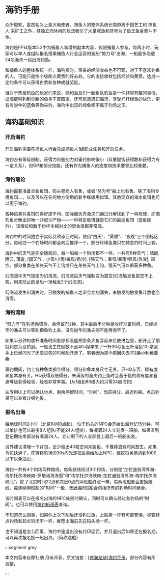 # 海钓手册
<FloatTOC />

众所周知，虽然名义上是大地使者，捕鱼人的整体系统长期游离于园艺工和 捕鱼人 采矿工之外，其独立而休闲的玩法吸引了大量咸鱼和肝帝为了鱼王鱼皇奋斗不休。

海钓是FF14版本5.2中为捕鱼人新增的副本内容，仅限捕鱼人参与。每两小时，玩家可以单人或组队报名搭乘捕鱼人行会运营的渔船“努力号”出海，一船最多能载24名渔夫一起出海钓鱼。

和捕鱼人的整体系统一样，海钓费时，带来的经济收益也不可观，对于不喜欢钓鱼的人，可能只是练个级刷点黄票的好去处。它的直接收益包括经验和黄票，达成一定的条件可以获得白票和各种成就奖励。

但对于热爱钓鱼的玩家们来说，能和渔友们一起组队钓鱼是一件非常有趣的事情。出海能够钓到全新的鱼类丰富图鉴，还可能遭遇幻海流，享受杆杆绿鱼的快乐，更有传说中的蓝鱼等你来钓。海钓中出现的绿鱼都不属于钓场之王。

## 海钓基础知识

### 开启海钓

开启海钓需要在捕鱼人行会完成捕鱼人1级职业任务<quest name="弱小的鱼与挑战者" />和开启任务<quest name="引人注目的出海垂钓" type="plus" />。

海钓没有等级限制。获得力和鉴别力对垂钓影响很小（双重提钩获得数和获得力有一定关系），但GP和部分技能，还有作为捕鱼人的态度和技术要领比较重要。

### 海钓理论

海钓需要准备全新鱼饵，码头旁商人有售，或者“努力号”船上也有售。除了海钓专用鱼饵<item name="石沙蚕" />、<item name="磷虾" />、<item name="刺螠" />，以及可以在任何地方使用的新手练级用拟饵<item name="万能拟饵" />。其他现存的海水鱼饵也可以用于海钓。

各种鱼类对各饵的喜好度不同，国际服优秀渔夫们通过分解找到了一种规律，即海钓鱼分解出的唯一非细沙产物——一种特定鱼饵就是它们的最适鱼饵（蓝鱼除外），该理论和数千份样本相对比的契合度都非常高。

海钓中的时间独立于实际艾欧泽亚时间，使用“白天”、“黄昏”、“夜晚”三个图标区分，每经过一个钓场时间都会向后推移一个。部分珍稀鱼类只在特定的时间上钩。

海钓中的天气是完全随机的，每一船每一个钓场都不一样。一共有6种天气：晴朗, 阴云, 薄雾, [弱天气：小雪/小雨/微风/扬沙], [强天气：暴雪/暴雨/强风/热浪], 碧空。部分鱼类在某些天气不上钩或只在某些天气上钩，强天气可以屏蔽多种鱼。

幻海流中天气锁定为幻海流，幻海流后天气强制变为碧空(幻海触发鱼碧空不上钩，用来防止欧皇船一场触发2个幻海流)。

幻海流发生和消失时，已触发的捕鱼人之识会立刻消失，未触发的触发鱼计数也会清零。

### 海钓流程

“努力号”在钓场抛锚后，会停留7分钟，其中最后半分钟是收杆准备时间，已经抛竿的渔夫可以等到把鱼钓上来，没有抛竿的渔夫则不能再抛竿了。

如果半分钟的收杆准备时间里你都没能把那条大鱼弄起来给放进包里，船开走了那就判定为没钓到。一般发生在倒数不到40s抛竿来了一杆30秒鱼王杆溜鱼10s拿到手上已经闪光了还没进包的时候船开走了。~~笔者因为这个原因失去了2条小利维亚桑~~

垂钓期间，钓上各种鱼类都会得分。得分和鱼本身尺寸无关，只HQ与否、稀有度和鱼本身有关。HQ获得双倍得分。未满级的渔夫钓上鱼时会基于鱼的稀有度和自身等级获得经验，经验非常丰富。(从1级到80级大约只需24趟海钓)

从专用UI上可以确认地点、剩余停留时间，“时间”、当前得分、最近钓果。点击钓果可以查看详细钓果。

### 报名出海

每地球时间2小时（北京时间0点起），位于<pos name="利姆萨·罗敏萨下层甲板" :x="3.0" :y="12.7" />码头的NPC会开始出海登记15分钟，可以单排也可以最多8人组队(不能24人组排)，每凑满24人立刻发一班船。如果直到登记期结束都没有凑满24人，会让剩下的人全部登上最后一班船出发。

另外建议清理一下背包，至少留出40格空间来装鱼，不推荐浪费时间放生。如果背包快满了，在转移钓场的30s内光速把鱼卖给船上NPC，建议将黄票清到1000以下以免溢出。

海钓一共有4个钓场两种路线，每条路线经过3个钓场，分别是“加拉迪翁湾外海-梅尔托尔海峡南-罗塔诺海海面”和“梅尔托尔海峡南-加拉迪翁湾外海-梅尔托尔海峡北”。除了北京时间22点和次日0点的两班船终点一样，每两班船都会更换航线。每连续两班船的"时间"一致，因此每6班船会包括所有的钓场时间组合。

该时间表可以在报名出海的NPC处随时确认，同时可以确认经过各钓场的“时间”。也可以使用[海钓航班表](http://fish.senriakane.com/ocean.html)查询。

不知道怎么回事，如果你上次下船后还没钓过鱼，上船第一杆有可能警惕，尽管终点钓场和起点钓场不一样，推荐出海前先在码头抛一杆。

也不知道是怎么回事，海钓中途退出没有封印惩罚，并且退出后如果还在报名期，可以再次报名换一船出海。（简称跳船）
<UnderConstruction />

<!--
## 通常海域

每个普通海域内有3种1星鱼，3种2星鱼，2种3星鱼，2种4星鱼，共10种，其中最后一条4星鱼需要捕鱼人之识状态才能钓起。图鉴全开会获得成就。

钓鱼最重要的技巧是见杆知鱼，即从鱼咬钩的时间和杆种（几个感叹号）立刻判断出咬钩的鱼可能是什么，要不要放竿或者双提，这需要大量的数据和经验基础。下文表格为笔者个人统计，具体可于文末查看原文。

**碧空和晴朗不是一个东西，不要搞混**

### 加拉迪翁湾外海

醉鱼
捕鱼人之识触发条件：钓起3*加拉迪翁鳀鱼
钓门票建议磷虾，因为这货经常不咬钩，轻杆[!]分不开，中间乱入幻海流什么的，如果你冲着它去，可以专一垂钓+双重提钩。
(看到了一个像是鲁加族的男性！像是鲁加族的男性不见了……)
时长1分钟，用磷虾
### 梅尔托尔海峡南

强烈警告，鱼王杆[!!!]大部分是莫莫拉·莫拉，如果你觉得是触发鱼记得精准提钩。
小利维亚桑
捕鱼人之识触发条件：钓起1*步兵剑
钓门票建议磷虾，短中杆[!!]很好认。微风和强风天气不会出现，另有世界第一干扰鱼莫莫拉·莫拉爱你
(像是利维亚桑的身影从船下掠过！像是利维亚桑的身影不见了……)
时长1分钟，用刺螠
### 梅尔托尔海峡北

这个海域里的鱼王杆[!!!]全部是精准提钩。
海流星
捕鱼人之识触发条件：钓起1*古老恐鱼
钓门票建议石沙蚕，中时长轻杆[!]
(像是流星一般的赤红色光芒从船下掠过！像是流星一般的赤红色光芒不见了……)
时长1分钟，用石沙蚕，精准提钩
### 罗塔诺海海面

海铠靴
捕鱼人之识触发条件：钓起2*深红钓鮟鱇
门票用刺螠钓，中等时长的中杆[!!]，实在不行可以开个专一
(海里有像是甲胄反射的暗淡光辉！像是甲胄反射的暗淡光辉不见了……)
时长1分钟，用磷虾

## 幻海流

突然海面一声巨响，一道虹光直冲天际，天空仿佛极光闪耀，水中闪烁着七彩的光辉——

这就是传说中的幻海流！

当渔夫们在通常海域里钓起幻光巨齿鲨、幻光盘丽鱼、幻光海马、幻光鲈时，有一定概率会触发幻海流。

幻海流视为一个与普通海域不同的钓场，其中有5种低分4星鱼、4种对时间和鱼饵有高度选择性的高分4星鱼和1种传说中的蓝底5星鱼。5星鱼只有在捕鱼人之识状态中使用特别的鱼饵才能钓起。图鉴全开会获得成就。

在幻海流下，鱼类咬钩速度会变得非常快，大部分在5s左右，提钩速度也会变得非常快，无论哪种杆都不需要溜鱼。放杆和提起来的用时差不多，建议所有鱼都提。

提醒一下老练渔夫，幻海流中不要习惯性坐下，因为每提一杆都会站起坐下，很浪费时间。更不要放生，一样的浪费时间。

因为这些4星鱼的分值都远比普通海域内123星鱼类高且易钓，是一口气获得大量分数的好机会。

幻海流持续2分钟，冲鸭！

因为同上原因，幻海流鱼的咬钩时间非常不准。

### 加拉迪翁湾外海幻海流

索蒂斯
捕鱼人之识触发条件：钓起2*天堂之钥+1*海神印
我觉得好像没什么必要用专一，除非你真的只想要它。
(海面上闪耀着星辰般的神秘光辉！星辰般的神秘光辉不见了……)
时长15s，要求时间“夜晚”，用火 萤 没想到吧
### 梅尔托尔海峡南幻海流

珊瑚蝠鲼
捕鱼人之识触发条件：钓起2*巨大枪鱼
以小钓大，双提中杆[!!]，可能会歪。
(海底有像是珊瑚的东西在动！像是珊瑚的东西不见了……)
时长15s，要求时间“夜晚”，用小 虾 肉 笼 没想到吧
### 梅尔托尔海峡北幻海流

依拉丝莫龙
捕鱼人之识触发条件：钓起3*守领鳍龙
直接双提鱼王杆[!!!]
(海里有已灭绝生物的身影！已灭绝生物的身影不见了……)
时长15s，要求时间“白天”，用重 铁 板 钩 没想到吧
### 罗塔诺海海面幻海流

石骨鱼
捕鱼人之识触发条件：钓起1*深海鳗+1*沉寂者
随便提基本没问题
(海底有像是石块的东西在动！像是石块的东西不见了……)
时长15s，要求时间“黄昏”，用沟 鼠 尾 巴 没想到吧

## 奖励结算

在巡回3处钓场后，“努力号”会归港，此时进行得分结算。除了实打实通过钓鱼获得的分数以外，还会根据一些其他的因素，按百分比追加额外得分。
直接钓鱼获得2500分：+10%，如果达到5000分变为+20%
在幻海流中钓起15条鱼：10%，如果钓起了35条鱼变为+20%
钓上至少一条4星鱼：+10%
钓上至少一条5星鱼：+20%
小队合计在加拉迪翁湾外海/梅尔托尔海峡南/梅尔托尔海峡北/罗塔诺海海面(含幻海流)钓上10种鱼：+10%，可叠加。
小队合计钓上3条5星鱼：+50%(真的有人能做到吗)
由你触发至少一次幻海流：+10%
小队合计钓起150条各种章鱼：+20%，奖励成就与称号 八爪旅人
小队合计钓起200条各种鲨鱼：+30%，奖励成就与称号 捕鲨人
小队合计钓起150条各种水母：+20%，奖励成就与称号 水母狂魔
小队合计钓起100条各种海马：+10%，奖励成就与称号 海龙骑士
最终的得分将影响你在海钓中获得的经验与黄票(50级以上，完成“一流工匠的新工作”收藏品开启任务)数目。经验基于等级结算，黄票大约为得分除以15多一点点。
如果你在海钓中钓起过需要捕鱼人之识的鱼类且满级，还可获得相应的白票奖励，奖励白票的量尚未摸清规律。

在一次海钓中获得5000分，奖励成就与宠物 鲨鱼指挥官(宜家小鲨鱼)
+ 预览图 ...

在一次海钓中获得10000分，奖励成就与坐骑 弓鲛(大鲨鱼)
+ 预览图 ...

在一次海钓中获得16000分，奖励成就与称号 游钓大洋
还有一些累计得分的成就，没有特殊奖励。

## 冲击成就经验与技巧

### 关于装备、食物、药剂

获得力要求很低，鉴别力几乎没用，最重要的是GP要够。
食物建议吃胡椒炒新薯GP+50，最多可以把GP堆到900+，囊中羞涩可以在海都美食商买小扁豆煮山栗，34gil+20GP的廉价食物。
高级强心剂不需要屯，海钓给的黄票完全可以报销强心剂，全程卡CD用也就吃7个，相当于2100分的黄票而已。

### 关于得分、组队

10000分并不难，并且不怎么吃队友，主要靠自己和同船欧皇的运气，甚至不需要满级都能达到。
笔者达成10000分成就时只有70级，穿着58级白装，并且没有学会双重提钩。
16000分也主要靠运气和技术，和你的队友表现关系不大，只要运气技术都过关，这几个成就都可以在野队散排完成。
所以什么全身460禁断啊，自备强心剂，顶烟波进组什么的冲分队伍都完全没必要，冲分自己玩就行。
练级玩家只要在认真钓鱼，它们的触发能力与烟波钓徒没有区别，请不要歧视练级玩家。
真正靠队友的是4个合计钓特定种类鱼的成就，需要全队通力合作，但也没有必要组建固定队，可以在板子上临时招募。
即使目的是完成小队钓特定种类鱼成就，只要认真读了相关内容，满级有个基本的430装备800GP职业任务做完了就行。

### 关于跳船

[新结论]表明，跳船不但不影响触发幻海流的概率，还能提高幻海流的触发概率。因此不必担心其他人跳船造成负面影响。

### 怎样使用技能

钓鱼的重要技能有撒饵、拍击水面、专一垂钓、耐心、双重提钩。
触发直感鱼的技能使用方法已在前文介绍直感鱼时陈述，此处以高分为目的进行讨论，主要讨论幻海流中的选择。
撒饵
消耗145GP，下一杆鱼咬钩时间大约减半。考虑海钓一般都要提钩，总节约的时间约为1/3，也就是大概撒3次饵(335GP)可以多钓一条鱼的样子。
对本身咬钩就很快的幻海鱼几乎等于没有效果，显然除非你正在通常海域拼直感鱼，或者一次撒饵就能挤出额外一杆的机会，一般情况下都不使用它。
拍击水面
消耗200GP，下一次提钩成功之前相同的鱼不咬钩。价值无法直接计算。
由于幻海流中的杂鱼众多，即使拍掉一条也不会有什么很大的变化，除非拍掉它能让你区别出某个高分鱼进行双提否则没有什么使用意义，而且你也不能保证下一杆就是高分鱼，要是不是拉还是不拉都是血亏。
双重提钩
消耗400GP，本次提钩获得鱼数目变为2-4，具体多少视鱼本身和获得力而定，对幻海流触发鱼与和直感鱼无效。
海钓中获得力线非常奇怪，有的鱼60级装备都能双提4条，有的打满获得力都只能双提2条，只有极少数鱼的获得数跟获得力有直接关系。我们可以认为部分鱼本身被设置了一个双提数量上限为2
幻海普通鱼有些能双提4条，相当于额外的210分左右。如果命中了能双提4条的高分鱼，价值为600分左右。如果双提了HQ，价值翻倍。
因为幻海鱼本身HQ率有点高，大约是30%，所以双提期望普通鱼价值273分，高分鱼价值780分瞬间爆炸。
幻海流中最多可以双提3次，但是请记住，双提了两条NQ，跟耐心提一条HQ得分没有区别，幻海也没有那么多高分鱼让你提，切勿盲目双提。
专一垂钓
消耗350GP，下一杆必定同种鱼咬钩，不能连续使用。现在已经不能点掉专一提钩buff来实现连续使用了！
对幻海流触发鱼和直感鱼无效，但对幻海流内的绿鱼有效。价值大约是专一的鱼比其他鱼高出的分值。如果用于双提可能价值更高。
一般的使用方法是在幻海流中的稀有鱼高分咬钩时，使用连提再来一条。价值约150多分，和双提一起使用价值可达300-600分。
极限可以使用4次，但是不如用专一+双提的组合技。
耐心
海钓一般用耐心1比较多，因为幻海流咬钩太快，提钩大量消耗GP，使用耐心2GP很难转过来。
耐心1消耗200GP，每次提钩消耗50GP，HQ率+50%，幻海内平均每10s会提一次杆，卡绝命buff会用掉350GP，总计550GP。
可以大致假设耐心为期望增加4条HQ，平均水平是312分，如果使高分鱼变为HQ，价值会再增加150左右。

一般主要大家纠结的问题都是耐心还是双重提钩 还是耐心双重提钩 ：
根据以上数据，可以看出双重提钩在平均水平上更胜一筹，但极端波动很大。耐心胜在稳定，如果要冲高分，还是赌双重提钩为好。
另外，2双重+专一的期望比3双重高。耐心双提期望是正的但正的不多，搏一搏单车变摩托。

所以钓法主要有几种：
1.全程覆盖耐心，最大化单次钓起大鱼的分数。
得分稳定，简单无脑，不需要猜测是不是高分鱼也不需要纠结赌博，行有余力可以开个专一。可能会因为没搞清楚的鱼王杆[!!!]精准提钩而脱大鱼。
有时候幻海流消耗太快，会有一部分覆盖不上耐心，如果幻海流内GP用尽了，果断解除耐心。
循环：耐心II-高级强心剂-耐心II-高级强心剂-耐心(其实只要进一次幻海流GP就会耗得只能耐心I了)
2.通常海域耐心但不追求全覆盖，维持GP大于400，幻海流中解除耐心/保持耐心进行双重提钩，一般能提2次。
比方法一在通常区得分低一点，但增加了幻海中双提爆炸的机会。耐心双提HQ会瞬间爆炸，搏一搏单车变摩托。
如果带着耐心进入幻海流，钓完这个耐心再考虑双重提钩。如果其中有高分鱼咬钩可以考虑赌命双提，如果没双提的时候起了高分鱼，可以专一+双提。
3.通常海域平钓保存GP，幻海流内使用3次双重提钩追求一发入魂。
可以考虑对高分鱼使用专一垂钓再双提。如果双重提钩命中了高分鱼 还空手套HQ了 可以瞬间爆炸，但如果没有命中成绩会比较惨淡。
一般循环：双重提钩-高级强心剂-双重提钩-双重提钩
极限循环：需要870GP，进幻海第一杆双提，等一杆高分鱼开专一，高级强心剂双提，在幻海流最后一杆可以转好400GP再双提一次。(因为双提的位置太死其实未必得分比普通的3双提高)
4.疯狂撒饵只提鱼王杆[!!!]，以触发幻海流为最高目的。
牺牲小我成就大我，如果你要保送队友冲分，或者只想钓蓝鱼可以这么试试。

### 冲击一次得分成就

5000分非常容易，一般有1-2次幻海流，保持好耐心就可以稳上5000
10000分需要一点运气，触发3次幻海流，或者在2次幻海流中双提了几次某个高分鱼。一般有3次幻海流，全程耐心认真钓都可以1w分保底,参考得分是6000基础分加成80%(5000分，3个10种鱼，幻海35鱼，4星鱼)。
16000分就非常困难了，选对航班，认真备课，什么时候用什么饵不要犹豫，大概这个时间这个杆可能是什么鱼咬钩做到心里有数。基本上需要3幻海流+幻海流中双提高分HQ鱼至少2次，或者把蓝鱼捞起来。参考得分是基础9000加成80%，或者8000加成100%(捞个蓝鱼起来)

因为很多鱼双提可能只有2个，要知道双提2NQ和耐心提个HQ得分并没有差别，我们先来分析一下哪些幻海流高分鱼具有容易分辨又适合双提的特征：
加拉迪翁湾外海幻海流：
白天：石沙蚕钉牡蛎和灵敏舞者是两个时间很长(10s左右)的轻杆[!]但都只能双提2个。
黄昏：刺螠流银刃长中杆[!!]双提2，刺螠漏斗鲨是唯一鱼王杆[!!!]并且能双提4个。
夜晚：高分鱼只有蓝鱼出没。
梅尔托尔海峡南幻海流：
白天：磷虾中杆[!!]秘银君只能双提2个且容易误伤。
黄昏：石沙蚕的长轻杆[!]海荨麻能双提4个。
不管什么时间都可以双提以小钓大，巨大枪鱼、以太海龙都是高分，尤其是黄昏的鱼王杆[!!!]无赖龙分特别高，但都只提两个。
梅尔托尔海峡北幻海流：
白天：高分鱼只有蓝鱼出没。
黄昏：磷虾的坠天鱼是稍微偏长的中杆[!!](5-10s)但可能会误伤尾骨鱼且只能提2个、石沙蚕的珊瑚海龙是10s以上的轻杆[!]能提4个。
夜晚：石沙蚕轻杆[!]剪碎手巴塞洛缪只能提两个，磷虾中杆[!!]幻纱披风能提4个但是也容易误伤。
注意鱼王杆[!!!]守领鳍龙分并不高，虽然能提4个。
罗塔诺海海面幻海流：
白天：刺螠双提鱼王杆[!!!]处刑者可以4条，偏长的中杆[!!]清道夫误伤范围很大。
黄昏：高分鱼只有蓝鱼出没。
夜晚：磷虾长轻杆[!]浮游碟鱼双提4个、石沙蚕长轻杆[!]蜗牛鱼双提2个
推荐路线有两条：罗塔诺海海面早班船和梅尔托尔海峡北早班船，具体钓法详见渔船散指宏。

### 冲击小队钓特定种类鱼数目成就

这4个成就看似简单，实际上相当的难，至少我至今为止从来没在野队见过。
我们先来分析一下为什么难。在通常海域里的基本上就是每类只有一种。甚至还有几个双提只能起2只，而且干扰众多，实在是非常的难。
基本方法就是看准时机，拍水/专一排除干扰，双重提钩，向天祈祷天气可以排除几条杂鱼。钓水母和海马的成就建议不在有水母/海马的通常海域触发幻海流，而章鱼和鲨鱼因为幻海流中也有并且这两种鱼本身咬钩特别慢，可以顺便触发。

小队合计钓起150条各种水母：
海上所有的水母一共有：梅尔托尔海峡南的拉诺西亚水母、梅尔托尔海峡南幻海流的海荨麻(黄昏)、罗塔诺海海面幻海流的浮游碟鱼(夜晚)一共2场3位。
理想的行船顺序是：加拉迪翁湾外海(白天)-梅尔托尔海峡南(黄昏)-罗塔诺海海面(夜晚)
(也有选择任意从梅尔托尔海峡南出发的航线，直接在第一个点钓满150的方案)
1.没有水母，随便钓。
2.用石沙蚕提很短的轻杆[!]拉诺西亚水母，干扰超级多(阴云/薄雾干扰会少一点点)，建议专一再双提。需要打高获得力不然可能只能双提3条。建议不要触发幻海流，里面只有石沙蚕长轻杆[!]海荨麻是水母，是个稀有鱼，双提可以4条。
3.只有幻海流有水母浮游碟鱼，用磷虾，稀有鱼，长轻杆[!]双提4条。
水母航线-随便一班从梅尔托尔海峡南出发的船：
/p 石沙蚕，认准4s[!]→拉诺西亚水母，自信双提
/p 建议使用宏：
/p /ac 抛竿
/p /wait 4
/p /ac 双重提钩
/p /ac 提钩
/p 第一个点钓完报数，不够就跳

小队合计钓起100条各种海马：
海上所有的海马一共有：梅尔托尔海峡南的蓬松海龙、梅尔托尔海峡南幻海流的以太海龙(夜晚)、梅尔托尔海峡北幻海流的珊瑚海龙(黄昏)一共2场3位。
理想的行船顺序是：梅尔托尔海峡南(夜晚)-加拉迪翁湾外海(白天)-梅尔托尔海峡北(黄昏)
(也可以随便选一班从梅尔托尔海峡南出发的船，直接在第一个点钓满100)
1.用石沙蚕，双提蓬松海龙特别长的轻杆[!]4条，可能歪到梅尔托尔蝴蝶鱼。如果天气是阴云你们可以直接跳船了，这天气不出，最好微风/强风不过提升不大。建议不要触发幻海流，里面只有以小钓大中杆[!!]以太海龙是海马，只能提两个还有可能歪海难船帆。
2.没有海马，随便钓。
3.只有幻海流有海马珊瑚海龙，用石沙蚕，稀有鱼，长轻杆[!]双提4条。
海马航线-梅尔托尔海峡北晚班船：
/p ---钓场一：梅尔托尔海峡南-夜晚---
/p 薄雾、阴云天气直接跳船。
/p 石沙蚕，8s-16s的[!]→蓬松海龙，12s以上可以酌情双提
/p 如果触发了幻海流(不触发最好)，就用刺螠[!]→高级以太药虱 以小钓大4-5s[!!]→以太海龙
/p ——————————————————————————————
/p ---钓场二：加拉迪翁湾外海-白天---
/p 恢复GP，随便钓
/p ——————————————————————————————
/p ---钓场三：梅尔托尔海峡北-黄昏---
/p 石沙蚕[!!!]精准提钩→幻光海马 触发幻海流，幻海流中双提5s以上的[!]→珊瑚海龙*4
/p 推荐连招：双重提钩-专一垂钓-双重提钩

小队合计钓起200条各种鲨鱼：
海上所有的鲨鱼一共有：加拉迪翁湾外海的暗淡鲨、罗塔诺海海面的铬铁锤头鲨、加拉迪翁湾外海幻海流的幽灵鲨、流银刃(黄昏)、漏斗鲨(黄昏)、罗塔诺海海面幻海流的清道夫(白天)、处刑者(白天)2场7位。
理想的行船顺序是：加拉迪翁湾外海(黄昏)-梅尔托尔海峡南(夜晚)-罗塔诺海海面(白天)
1.通常海域用刺螠，鱼王杆[!!!]暗淡鲨，双提只有2条，可能提到幻海鱼。暴雨天气可以跳船，不出鲨鱼。幻海流中鲨鱼很多，都是刺螠，3-4s的中杆[!!]幽灵鲨双提4条，可能提到人鱼发干扰。长中杆[!!]流银刃和鱼王杆[!!!]漏斗鲨是稀有鱼，后者可以双提4条。
2.没有鲨鱼，随便钓。
3.通常海域用刺螠，鱼王杆[!!!]铬铁锤头鲨双提4条，可能提到幻海鱼。幻海鱼中两个鲨鱼都是稀有鱼，用刺螠双提处刑者鱼王杆[!!!]4条，长中杆[!!]清道夫也可以考虑但容易误伤。
因为鲨鱼大多都是高分鱼，鲨鱼成就也有着30%的加成，完成鲨鱼成就的同时有不小的可能同时冲到1w6
鲨鱼航线-罗塔诺海海面午班船：
/p ---钓场一：加拉迪翁湾外海-黄昏---
/p 暴雨天气直接跳船。
/p 刺螠[!!!]→暗淡鲨，满GP可以开个专一，可能会歪到幻光巨齿鲨。满了还没遇到鲨鱼可以适当撒饵。
/p 幻海流中用刺螠，双提[!!!]→漏斗鲨*4/3-4s[!!]→幽灵鲨*4，平提5-6s[!!]→流银刃
/p ——————————————————————————————
/p ---钓场二：梅尔托尔海峡南-夜晚---
/p 恢复GP，随便钓，可以用磷虾触发一下幻海
/p ——————————————————————————————
/p ---钓场三：罗塔诺海海面-白天---
/p 刺螠，双提24s前[!!!]→铬铁锤头鲨*4，24s后平提专一再双提，可能会歪到幻光鲈。
/p 幻海流中用刺螠，双提[!!!]→处刑者*4，平提[!!]→清道夫
/p 推荐连招：双重提钩-专一垂钓-双重提钩

小队合计钓起150条各种章鱼：
海上所有的章鱼一共有：加拉迪翁湾外海的青色章鱼、加拉迪翁湾外海幻海流的人鱼发、梅尔托尔海峡北幻海流的幻纱披风(夜晚)一共2场3位。
理想的行船顺序是：梅尔托尔海峡南(白天)-加拉迪翁湾外海(黄昏)-梅尔托尔海峡北(夜晚)
1.没有章鱼，随便钓。
2.通常海域用磷虾钓青色章鱼,双提20s多的中杆[!!]4条，比较好认，阴云/薄雾/小雨/暴雨都能减少干扰，后两者可以完全排除。幻海流还是磷虾钓人鱼发，双提2s以内的中杆[!!]4条，可能提到幽灵鲨干扰，有余力可以拍了。
3.只有幻海流里有，用磷虾钓幻纱披风，偏长的中杆[!!]，是个稀有高分鱼，双提也是4条。
章鱼航线-梅尔托尔海峡北早班船：
/p ---钓场一：梅尔托尔海峡南-白天---
/p 保存GP，随便钓
/p ——————————————————————————————
/p ---钓场二：加拉迪翁湾外海-黄昏---
/p 磷虾，18s+[!!]→青色章鱼*4，阴云、薄雾18s即可双提，小雨、暴雨24s再双提，其他情况平提专一再双提
/p 幻海流中用磷虾，双提0-2s[!!]→人鱼发*4，2s以上平提
/p ——————————————————————————————
/p ---钓场三：梅尔托尔海峡北-夜晚---
/p 石沙蚕[!!!]精准提钩→幻光海马 触发幻海流
/p 幻海流中用磷虾，双提5s+[!!]→幻纱披风*4
/p 推荐连招：双重提钩-专一垂钓-双重提钩
一图流
  
触发：触发直感的最适鱼饵；直感：直感触发后需要用的鱼饵；幻海：钓幻海触发鱼的最适鱼饵。精准提钩标签指鱼王杆[!!!]精准提钩；图2指各幻海流中的高分鱼时间鱼饵分布。双重提钩标签指双提能上4条

## 各班船幻海简记

(缩写为终点-起点时间)
罗塔诺海海面早班船：
1.(加拉迪翁湾外海-白天)石沙蚕，双提长轻杆[!](2*222/2*444)/短中杆[!!](4*94)或者耐心都差不多
2.(梅尔托尔海峡南-黄昏)石沙蚕，双提长轻杆[!](4*156)或以小钓大鱼王杆[!!!](2*345)
3.(罗塔诺海海面-夜晚)磷虾，双提长轻杆[!](4*222)
次佳冲分路线
梅尔托尔海峡北早班船：
1.(梅尔托尔海峡南-白天)磷虾，建议耐心，也可双提长中杆[!!](2*196)或以小钓大略长中杆[!!](2*127)
2.(加拉迪翁湾外海-黄昏)刺螠，双提鱼王杆[!!!](4*213)
3.(梅尔托尔海峡北-夜晚)磷虾，双提长中杆[!!](4*198)
最佳冲分航线，同时适合钓章鱼成就
罗塔诺海海面午班船：
1.(加拉迪翁湾外海-黄昏)刺螠，双提鱼王杆[!!!](4*213)
2.(梅尔托尔海峡南-夜晚)小虾肉笼，钓蓝鱼，双提以小钓大稍长中杆[!!]，可能歪到高分鱼(2*245)
3.(罗塔诺海海面-白天)刺螠，双提鱼王杆[!!!](4*216)
还不错的冲分航线，同时适合钓鲨鱼成就
梅尔托尔海峡北午班船：
1.(梅尔托尔海峡南-黄昏)石沙蚕，双提长轻杆[!](4*156)或以小钓大鱼王杆[!!!](2*345)
2.(加拉迪翁湾外海-夜晚)火萤，钓蓝鱼，建议耐心，或双提短中杆[!!](4*94)
3.(梅尔托尔海峡北-白天)重铁板钩，钓蓝鱼，可以双提鱼王杆[!!!]触发直感。
航线上有两条蓝鱼，没起蓝鱼的话冲分有些困难
罗塔诺海海面晚班船：
1.(加拉迪翁湾外海-夜晚)火萤，钓蓝鱼，建议耐心或双提短中杆[!!](4*94)
2.(梅尔托尔海峡南-白天)磷虾，建议耐心，或双提长中杆[!!](2*196)或以小钓大略长中杆[!!](2*127)
3.(罗塔诺海海面-黄昏)沟鼠尾巴，钓蓝鱼，建议耐心，别双提都是2条。
航线上有两条蓝鱼，除非欧皇小队起3条蓝鱼否则冲分会很困难
梅尔托尔海峡北晚班船：
1.(梅尔托尔海峡南-夜晚)小虾肉笼，钓蓝鱼，双提以小钓大稍长中杆[!!]，可能歪到高分鱼(2*245)
2.(加拉迪翁湾外海-白天)石沙蚕，双提长轻杆[!](2*222/2*444)/短中杆[!!](4*94)或者耐心都差不多
3.(梅尔托尔海峡北-黄昏)石沙蚕，双提长轻杆[!](4*189)
比较一般的航线，同时适合钓海马成就

## 渔船散指宏

(缩写为终点-起点时间)
罗塔诺海海面早班船：
/p ---钓场一：加拉迪翁湾外海-白天---
/p 通常海域直感鱼：磷虾5-15s[!]加拉迪翁鳀鱼*3(有干扰) 触发直感，磷虾[!!!]强力提钩→醉鱼
/p 触发幻海流：刺螠[!!!]强力提钩→幻光巨齿鲨
/p 幻海流中：石沙蚕，双提5s以上的[!](钉牡蛎2*222/灵敏舞者2*444)/2s以内的[!!](人鱼发4*94)或者开耐心随便钓都差不多
/p ——————————————————————————————
/p ---钓场二：梅尔托尔海峡南-黄昏---
/p 通常海域直感鱼：磷虾[!!]→尸鬼梭鱼 以小钓大[!!]→步兵剑 触发直感，刺螠[!!!]强力提钩→小利维亚桑
/p 触发幻海流：磷虾[!!!]精准提钩→幻光盘丽鱼
/p 幻海流中：石沙蚕，双提5s+的[!](海荨麻4*156)或以小钓大[!!!](无赖龙2*345)
/p ——————————————————————————————
/p ---钓场三：罗塔诺海海面-夜晚---
/p 通常海域直感鱼：刺螠15s+[!!]深红钓鮟鱇*2(有干扰)触发直感，磷虾[!!!]强力提钩→海铠靴
/p 触发幻海流：刺螠[!!!]强力提钩→幻光鲈
/p 幻海流中：磷虾，双提5s+[!](浮游碟鱼4*222)
/p 这条航线很适合冲分，大家一起加油吧！
梅尔托尔海峡北早班船：
/p ---钓场一：梅尔托尔海峡南-白天---
/p 通常海域直感鱼：磷虾[!!]→尸鬼梭鱼 以小钓大[!!]→步兵剑 触发直感，刺螠[!!!]强力提钩→小利维亚桑
/p 触发幻海流：磷虾[!!!]精准提钩→幻光盘丽鱼
/p 幻海流中：磷虾，建议耐心，或双提5s以上的[!!](秘银君2*196)或以小钓大略长中杆[!!](巨大枪鱼2*127)
/p ——————————————————————————————
/p ---钓场二：加拉迪翁湾外海-黄昏---
/p 通常海域直感鱼：磷虾5-15s[!]加拉迪翁鳀鱼*3(有干扰) 触发直感，磷虾[!!!]强力提钩→醉鱼
/p 触发幻海流：刺螠[!!!]强力提钩→幻光巨齿鲨
/p 幻海流中：刺螠，双提[!!!](漏斗鲨4*213)
/p ——————————————————————————————
/p ---钓场三：梅尔托尔海峡北-夜晚---
/p 通常海域直感鱼：石沙蚕10s左右的[!]→海投刀 以小钓大[!!]古老恐鱼(有干扰) 触发直感，石沙蚕[!!!]精准提钩→海流星
/p 触发幻海流：石沙蚕[!!!]精准提钩→幻光海马
/p 幻海流中：磷虾，双提5s+[!!](幻纱披风4*198)
/p 这条航线很适合冲分，大家一起加油吧！
罗塔诺海海面午班船：
/p ---钓场一：加拉迪翁湾外海-黄昏---
/p 通常海域直感鱼：磷虾5-15s[!]加拉迪翁鳀鱼*3(有干扰) 触发直感，磷虾[!!!]强力提钩→醉鱼
/p 触发幻海流：刺螠[!!!]强力提钩→幻光巨齿鲨
/p 幻海流中：刺螠，双提[!!!](漏斗鲨4*213)
/p ——————————————————————————————
/p ---钓场二：梅尔托尔海峡南-夜晚---
/p 通常海域直感鱼：磷虾[!!]→尸鬼梭鱼 以小钓大[!!]→步兵剑 触发直感，刺螠[!!!]强力提钩→小利维亚桑
/p 触发幻海流：磷虾[!!!]精准提钩→幻光盘丽鱼
/p 幻海流中：小虾肉笼[!]→高级以太药虱 以小钓大[!!]双重提钩→巨大枪鱼*2 触发直感，[!!!]不知道什么提钩→珊瑚蝠鲼
/p ——————————————————————————————
/p ---钓场三：罗塔诺海海面-白天---
/p 通常海域直感鱼：刺螠15s+[!!]深红钓鮟鱇*2(有干扰)触发直感，磷虾[!!!]强力提钩→海铠靴
/p 触发幻海流：刺螠[!!!]强力提钩→幻光鲈
/p 幻海流中：刺螠，双提[!!!](处刑者4*216)
/p 这条航线冲分不错，大家一起加油吧！
梅尔托尔海峡北午班船：
/p ---钓场一：梅尔托尔海峡南-黄昏---
/p 通常海域直感鱼：磷虾[!!]→尸鬼梭鱼 以小钓大[!!]→步兵剑 触发直感，刺螠[!!!]强力提钩→小利维亚桑
/p 触发幻海流：磷虾[!!!]精准提钩→幻光盘丽鱼
/p 幻海流中：石沙蚕，双提5s+的[!](海荨麻4*156)或以小钓大[!!!](无赖龙2*345)
/p ——————————————————————————————
/p ---钓场二：加拉迪翁湾外海-夜晚---
/p 通常海域直感鱼：磷虾5-15s[!]加拉迪翁鳀鱼*3(有干扰) 触发直感，磷虾[!!!]强力提钩→醉鱼
/p 触发幻海流：刺螠[!!!]强力提钩→幻光巨齿鲨
/p 幻海流中：火萤，[!]→天堂之钥*2+海神印*1 触发直感，[!!!]强力提钩→索蒂斯
/p ——————————————————————————————
/p ---钓场三：梅尔托尔海峡北-白天---
/p 通常海域直感鱼：石沙蚕10s左右的[!]→海投刀 以小钓大[!!]古老恐鱼(有干扰) 触发直感，石沙蚕[!!!]精准提钩→海流星
/p 触发幻海流：石沙蚕[!!!]精准提钩→幻光海马
/p 幻海流中：重铁板钩，[!!!]双重提钩→守领鳍龙*3 触发直感，[!!!]不知道什么提钩→依拉丝莫龙
/p 这条航线能遭遇两条蓝鱼，大家一起加油吧！
罗塔诺海海面晚班船：
/p ---钓场一：加拉迪翁湾外海-夜晚---
/p 通常海域直感鱼：磷虾5-15s[!]加拉迪翁鳀鱼*3(有干扰) 触发直感，磷虾[!!!]强力提钩→醉鱼
/p 触发幻海流：刺螠[!!!]强力提钩→幻光巨齿鲨
/p 幻海流中：火萤，[!]→天堂之钥*2+海神印*1 触发直感，[!!!]强力提钩→索蒂斯
/p ——————————————————————————————
/p ---钓场二：梅尔托尔海峡南-白天---
/p 通常海域直感鱼：磷虾[!!]→尸鬼梭鱼 以小钓大[!!]→步兵剑 触发直感，刺螠[!!!]强力提钩→小利维亚桑
/p 触发幻海流：磷虾[!!!]精准提钩→幻光盘丽鱼
/p 幻海流中：磷虾，建议耐心，或双提5s以上的[!!](秘银君2*196)或以小钓大略长中杆[!!](巨大枪鱼2*127)
/p ——————————————————————————————
/p ---钓场三：罗塔诺海海面-黄昏---
/p 通常海域直感鱼：刺螠15s+[!!]深红钓鮟鱇*2(有干扰)触发直感，磷虾[!!!]强力提钩→海铠靴
/p 触发幻海流：刺螠[!!!]强力提钩→幻光鲈
/p 幻海流中：沟鼠尾巴，[!]→沉寂者，[!!]→深海鳗 触发直感，[!!!]强力提钩→石骨鱼
/p 这条航线能遭遇两条蓝鱼，大家一起加油吧！
梅尔托尔海峡北晚班船：
/p ---钓场一：梅尔托尔海峡南-夜晚---
/p 通常海域直感鱼：磷虾[!!]→尸鬼梭鱼 以小钓大[!!]→步兵剑 触发直感，刺螠[!!!]强力提钩→小利维亚桑
/p 触发幻海流：磷虾[!!!]精准提钩→幻光盘丽鱼
/p 幻海流中：小虾肉笼[!]→高级以太药虱 以小钓大[!!]双重提钩→巨大枪鱼*2 触发直感，[!!!]不知道什么提钩→珊瑚蝠鲼
/p ——————————————————————————————
/p ---钓场二：加拉迪翁湾外海-白天---
/p 通常海域直感鱼：磷虾5-15s[!]加拉迪翁鳀鱼*3(有干扰) 触发直感，磷虾[!!!]强力提钩→醉鱼
/p 触发幻海流：刺螠[!!!]强力提钩→幻光巨齿鲨
/p 幻海流中：石沙蚕，双提5s以上的[!](钉牡蛎2*222/灵敏舞者2*444)/2s以内的[!!](人鱼发4*94)或者开耐心随便钓都差不多
/p ——————————————————————————————
/p ---钓场三：梅尔托尔海峡北-黄昏---
/p 通常海域直感鱼：石沙蚕10s左右的[!]→海投刀 以小钓大[!!]古老恐鱼(有干扰) 触发直感，石沙蚕[!!!]精准提钩→海流星
/p 触发幻海流：石沙蚕[!!!]精准提钩→幻光海马
/p 幻海流中：石沙蚕，双提5s以上的[!](珊瑚海龙4*189)
/p 这条航线冲分还行，大家一起加油吧！
-->
:::segment grey

本文内容来自摩杜纳 月咏泠音，原文链接：[[苍海龙骑]海钓手册](https://bbs.nga.cn/read.php?tid=20553241)，部分内容有所调整。

:::